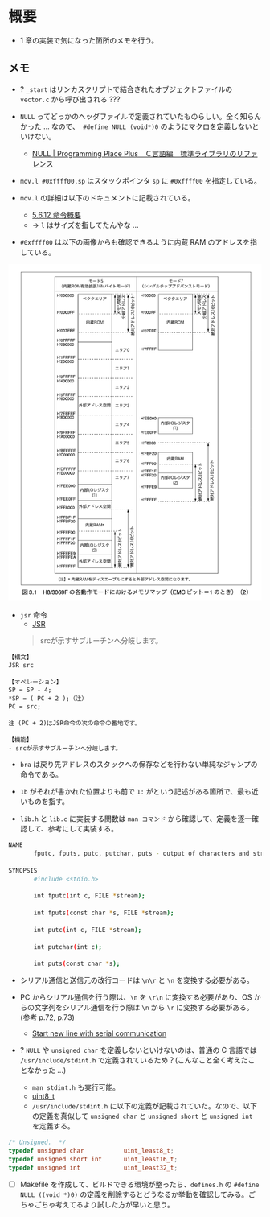 # 概要

- 1 章の実装で気になった箇所のメモを行う。

## メモ

- ? `_start` はリンカスクリプトで結合されたオブジェクトファイルの `vector.c` から呼び出される ???

- `NULL` ってどっかのヘッダファイルで定義されていたものらしい。全く知らんかった ... なので、` #define NULL (void*)0` のようにマクロを定義しないといけない。
  - [NULL | Programming Place Plus　Ｃ言語編　標準ライブラリのリファレンス](https://programming-place.net/ppp/contents/c/appendix/reference/NULL.html)

- `mov.l #0xffff00,sp` はスタックポインタ `sp` に `#0xffff00` を指定している。

- `mov.l` の詳細は以下のドキュメントに記載されている。
  - [5.6.12 命令概要](http://tool-support.renesas.com/autoupdate/support/onlinehelp/ja-JP/csp/V4.01.00/CS+.chm/Compiler-CCRX.chm/Output/ccrx05c0612y.html)
  - -> `l` はサイズを指してたんやな ...

- `#0xffff00` は以下の画像からも確認できるように内蔵 RAM のアドレスを指している。

![01-1.png](01-1.png)

- `jsr` 命令
  - [JSR](http://tool-support.renesas.com/autoupdate/support/onlinehelp/ja-JP/csp/V4.01.00/CS+.chm/Compiler-CCRX.chm/Output/ccrx05c0613y0029.html)
  > srcが示すサブルーチンへ分岐します。

```
【構文】
JSR src

【オペレーション】
SP = SP - 4;
*SP = ( PC + 2 );（注）
PC = src;

注 (PC + 2)はJSR命令の次の命令の番地です。
 
【機能】
- srcが示すサブルーチンへ分岐します。
```

- `bra` は戻り先アドレスのスタックへの保存などを行わない単純なジャンプの命令である。
- `1b` がそれが書かれた位置よりも前で `1:` がという記述がある箇所で、最も近いものを指す。

- `lib.h` と `lib.c` に実装する関数は `man コマンド` から確認して、定義を逐一確認して、参考にして実装する。

```bash
NAME
       fputc, fputs, putc, putchar, puts - output of characters and strings

SYNOPSIS
       #include <stdio.h>

       int fputc(int c, FILE *stream);

       int fputs(const char *s, FILE *stream);

       int putc(int c, FILE *stream);

       int putchar(int c);

       int puts(const char *s);
```

- シリアル通信と送信元の改行コードは `\n\r` と `\n` を変換する必要がある。
- PC からシリアル通信を行う際は、`\n` を `\r\n` に変換する必要があり、OS からの文字列をシリアル通信を行う際は `\n` から `\r` に変換する必要がある。(参考 p.72, p.73)
  - [Start new line with serial communication](https://stackoverflow.com/questions/11318638/start-new-line-with-serial-communication)

- ? `NULL` や `unsigned char` を定義しないといけないのは、普通の C 言語では `/usr/include/stdint.h` で定義されているため？(こんなこと全く考えたことなかった ...)
  - `man stdint.h` も実行可能。
  - [uint8_t](https://www.wdic.org/w/TECH/uint8_t)
  - `/usr/include/stdint.h` に以下の定義が記載されていた。なので、以下の定義を真似して `unsigned char` と `unsigned short` と `unsigned int` を定義する。

```c
/* Unsigned.  */
typedef unsigned char           uint_least8_t;
typedef unsigned short int      uint_least16_t;
typedef unsigned int            uint_least32_t;
```

- [ ] Makefile を作成して、ビルドできる環境が整ったら、`defines.h` の `#define NULL ((void *)0)` の定義を削除するとどうなるか挙動を確認してみる。ごちゃごちゃ考えてるより試した方が早いと思う。

